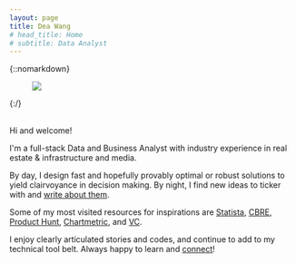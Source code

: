 ```yaml
---
layout: page
title: Dea Wang
# head_title: Home
# subtitle: Data Analyst
---
```


<div class="pretty-links">

{::nomarkdown} 
<figure class="site-profile">
    <img src="{{ site.baseurl }}/assets/img/profile.jpg">
</figure>
{:/}

<div class="lead lead-about">
    
<br>

Hi and welcome! 

I'm a full-stack Data and Business Analyst with industry experience in real estate & infrastructure and media.

By day, I design fast and hopefully provably optimal or robust solutions to yield clairvoyance in decision making. By night, I find new ideas to ticker with and [write about them](https://deaw.medium.com/). <br>
    
Some of my most visited resources for inspirations are [Statista](https://www.statista.com/studies-and-reports/industries), [CBRE](https://www.cbre.ca/en/research-and-reports), [Product Hunt](https://www.producthunt.com/), [Chartmetric](https://www.chartmetric.com/music-industry-trends/6mo-report), and [VC](https://www.visualcapitalist.com).

I enjoy clearly articulated stories and codes, and continue to add to my technical tool belt. Always happy to learn and [connect](https://calendly.com/deaw/coffee)!
</div>


</div>
